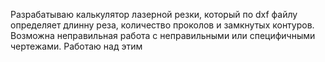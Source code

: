 Разрабатываю калькулятор лазерной резки, который по dxf файлу определяет длинну реза, количество проколов и замкнутых контуров.
Возможна неправильная работа с неправильными или специфичными чертежами. Работаю над этим

